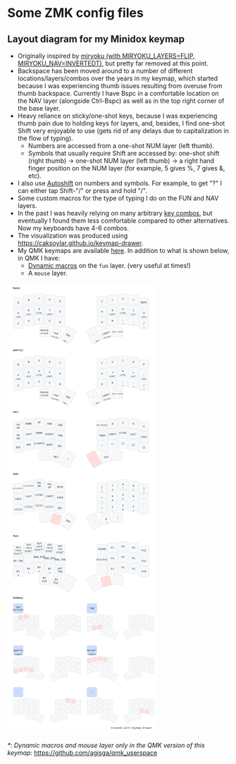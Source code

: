 # Some ZMK config files

## Layout diagram for my Minidox keymap

- Originally inspired by [miryoku (with MIRYOKU_LAYERS=FLIP, MIRYOKU_NAV=INVERTEDT)](https://github.com/manna-harbour/miryoku/blob/master/data/layers/miryoku-kle-reference-flip-invertedt.png), but pretty far removed at this point.
- Backspace has been moved around to a number of different locations/layers/combos over the years in my keymap, which started because I was experiencing thumb issues resulting from overuse from thumb backspace. Currently I have Bspc in a comfortable location on the NAV layer (alongside Ctrl-Bspc) as well as in the top right corner of the base layer.
- Heavy reliance on sticky/one-shot keys, because I was experiencing thumb pain due to holding keys for layers, and, besides, I find one-shot Shift very enjoyable to use (gets rid of any delays due to capitalization in the flow of typing).
    * Numbers are accessed from a one-shot NUM layer (left thumb).
    * Symbols that usually require Shift are accessed by: one-shot shift (right thumb) -> one-shot NUM layer (left thumb) -> a right hand finger position on the NUM layer (for example, 5 gives %, 7 gives &, etc).
- I also use [Autoshift](https://docs.qmk.fm/#/feature_auto_shift) on numbers and symbols. For example, to get "?" I can either tap Shift-"/" or press and hold "/".
- Some custom macros for the type of typing I do on the FUN and NAV layers.
- In the past I was heavily relying on many arbitrary [key combos](https://zmk.dev/docs/features/combos), but eventually I found them less comfortable compared to other alternatives. Now my keyboards have 4-6 combos.
- The visualization was produced using <https://caksoylar.github.io/keymap-drawer>.
- My QMK keymaps are available [here](https://github.com/agisga/qmk_userspace). In addition to what is shown below, in QMK I have:
    * [Dynamic macros](https://github.com/qmk/qmk_firmware/blob/master/docs/feature_dynamic_macros.md) on the `fun` layer. (very useful at times!)
    * A `mouse` layer.

![Minidox keymap SVG](./minidox.svg)

_*: Dynamic macros and mouse layer only in the QMK version of this keymap:_ <https://github.com/agisga/qmk_userspace>
